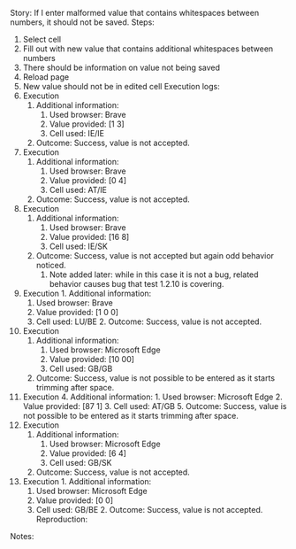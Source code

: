 Story:
If I enter malformed value that contains whitespaces between numbers, it should not be saved. 
Steps:
1. Select cell
2. Fill out with new value that contains additional whitespaces between numbers
3. There should be information on value not being saved
4. Reload page
5. New value should not be in edited cell
Execution logs:
1. Execution
	1. Additional information:
		1. Used browser: Brave
		2. Value provided: [1 3]
		3. Cell used: IE/IE
	2. Outcome: Success, value is not accepted.
2.  Execution
	1. Additional information:
		1. Used browser: Brave
		2. Value provided: [0 4]
		3. Cell used: AT/IE
	2. Outcome: Success, value is not accepted.
3.  Execution
	1. Additional information:
		1. Used browser: Brave
		2. Value provided: [16 8]
		3. Cell used: IE/SK
	2. Outcome: Success, value is not accepted but again odd behavior noticed.
		1. Note added later: while in this case it is not a bug, related behavior causes bug that test 1.2.10 is covering.
4.   Execution
	1. Additional information:
		1. Used browser: Brave
		2. Value provided: [1 0 0]
		3. Cell used: LU/BE
	2. Outcome: Success, value is not accepted.
5. Execution
	1. Additional information:
		1. Used browser: Microsoft Edge
		2. Value provided: [10 00]
		3. Cell used: GB/GB
	2. Outcome: Success, value is not possible to be entered as it starts trimming after space.
6. Execution
	4. Additional information:
		1. Used browser: Microsoft Edge
		2. Value provided: [87 1]
		3. Cell used: AT/GB
	5. Outcome: Success, value is not possible to be entered as it starts trimming after space.
7.  Execution
	1. Additional information:
		1. Used browser: Microsoft Edge
		2. Value provided: [6 4]
		3. Cell used: GB/SK
	2. Outcome: Success, value is not accepted.
8.   Execution
	1. Additional information:
		1. Used browser: Microsoft Edge
		2. Value provided: [0 0]
		3. Cell used: GB/BE
	2. Outcome: Success, value is not accepted.
Reproduction:

Notes:
